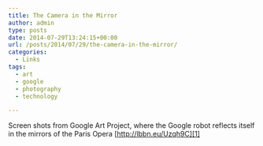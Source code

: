 ```yaml
---
title: The Camera in the Mirror
author: admin
type: posts
date: 2014-07-29T13:24:15+00:00
url: /posts/2014/07/29/the-camera-in-the-mirror/
categories:
  - Links
tags:
  - art
  - google
  - photography
  - technology

---
```

Screen shots from Google Art Project, where the Google robot reflects itself in the mirrors of the Paris Opera [http://lbbn.eu/Uzqh9C][1]

 [1]: http://the-camera-in-the-mirror.tumblr.com/